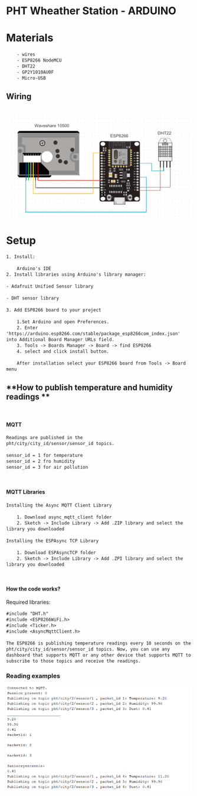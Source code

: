 # **PHT Wheather Station - ARDUINO**

# **Materials**

        - wires
        - ESP8266 NodeMCU
        - DHT22
        - GP2Y1010AU0F
        - Micro-USB


## **Wiring**

<br>

<img src="readme_images/schemat.png"/>


<br>

# **Setup**
    1. Install:

        Arduino's IDE
    2. Install libraries using Arduino's library manager:

    - Adafruit Unified Sensor library

    - DHT sensor library

    3. Add ESP8266 board to your project

        1.Set Arduino and open Preferences.
        2. Enter 'https://arduino.esp8266.com/stable/package_esp8266com_index.json' into Additional Board Manager URLs field.
        3. Tools -> Boards Manager -> Board -> find ESP8266
        4. select and click install button.

        After installation select your ESP8266 board from Tools -> Board menu



## **How to publish temperature and humidity readings **

<br>

#### **MQTT**

    Readings are published in the
    pht/city/city_id/sensor/sensor_id topics.

    sensor_id = 1 for temperature
    sensor_id = 2 fro humidity
    sensor_id = 3 for air pollution

<br>

#### **MQTT Libraries**

    Installing the Async MQTT Client Library

        1. Download async_mqtt_client folder
        2. Sketch -> Include Library -> Add .ZIP library and select the library you downloaded 

    Installing the ESPAsync TCP Library

        1. Download ESPAsyncTCP folder
        2. Sketch -> Include Library -> Add .ZPI library and select the library you downloaded 

<br>

#### **How the code works?**

   Required libraries:

    #include "DHT.h"
    #include <ESP8266WiFi.h>
    #include <Ticker.h>
    #include <AsyncMqttClient.h>

    The ESP8266 is publishing temperature readings every 10 seconds on the pht/city/city_id/sensor/sensor_id topics. Now, you can use any dashboard that supports MQTT or any other device that supports MQTT to subscribe to those topics and receive the readings.


### **Reading examples**

<img src="readme_images/readings.png"/>

